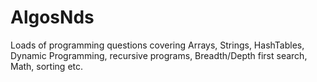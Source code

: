 # AlgosNds
Loads of programming questions covering Arrays, Strings, HashTables, Dynamic Programming, recursive programs, Breadth/Depth first search, Math, sorting etc.
